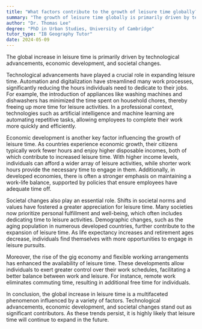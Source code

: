 ```yaml
---
title: "What factors contribute to the growth of leisure time globally?"
summary: "The growth of leisure time globally is primarily driven by technological advancements, economic development, and societal changes."
author: "Dr. Thomas Lee"
degree: "PhD in Urban Studies, University of Cambridge"
tutor_type: "IB Geography Tutor"
date: 2024-05-09
---
```


The global increase in leisure time is primarily driven by technological advancements, economic development, and societal changes.

Technological advancements have played a crucial role in expanding leisure time. Automation and digitalization have streamlined many work processes, significantly reducing the hours individuals need to dedicate to their jobs. For example, the introduction of appliances like washing machines and dishwashers has minimized the time spent on household chores, thereby freeing up more time for leisure activities. In a professional context, technologies such as artificial intelligence and machine learning are automating repetitive tasks, allowing employees to complete their work more quickly and efficiently.

Economic development is another key factor influencing the growth of leisure time. As countries experience economic growth, their citizens typically work fewer hours and enjoy higher disposable incomes, both of which contribute to increased leisure time. With higher income levels, individuals can afford a wider array of leisure activities, while shorter work hours provide the necessary time to engage in them. Additionally, in developed economies, there is often a stronger emphasis on maintaining a work-life balance, supported by policies that ensure employees have adequate time off.

Societal changes also play an essential role. Shifts in societal norms and values have fostered a greater appreciation for leisure time. Many societies now prioritize personal fulfillment and well-being, which often includes dedicating time to leisure activities. Demographic changes, such as the aging population in numerous developed countries, further contribute to the expansion of leisure time. As life expectancy increases and retirement ages decrease, individuals find themselves with more opportunities to engage in leisure pursuits.

Moreover, the rise of the gig economy and flexible working arrangements has enhanced the availability of leisure time. These developments allow individuals to exert greater control over their work schedules, facilitating a better balance between work and leisure. For instance, remote work eliminates commuting time, resulting in additional free time for individuals.

In conclusion, the global increase in leisure time is a multifaceted phenomenon influenced by a variety of factors. Technological advancements, economic development, and societal changes stand out as significant contributors. As these trends persist, it is highly likely that leisure time will continue to expand in the future.
    